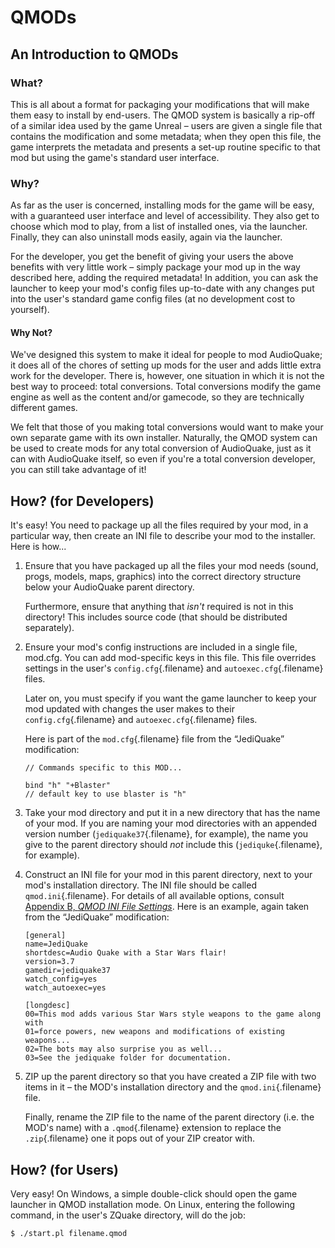 QMODs
=====

An Introduction to QMODs
------------------------

### What?

This is all about a format for packaging your modifications that will
make them easy to install by end-users. The QMOD system is basically a
rip-off of a similar idea used by the game Unreal – users are given a
single file that contains the modification and some metadata; when they
open this file, the game interprets the metadata and presents a set-up
routine specific to that mod but using the game's standard user
interface.

### Why?

As far as the user is concerned, installing mods for the game will be
easy, with a guaranteed user interface and level of accessibility. They
also get to choose which mod to play, from a list of installed ones, via
the launcher. Finally, they can also uninstall mods easily, again via
the launcher.

For the developer, you get the benefit of giving your users the above
benefits with very little work – simply package your mod up in the way
described here, adding the required metadata! In addition, you can ask
the launcher to keep your mod's config files up-to-date with any changes
put into the user's standard game config files (at no development cost
to yourself).

#### Why Not?

We've designed this system to make it ideal for people to mod
AudioQuake; it does all of the chores of setting up mods for the user
and adds little extra work for the developer. There is, however, one
situation in which it is not the best way to proceed: total conversions.
Total conversions modify the game engine as well as the content and/or
gamecode, so they are technically different games.

We felt that those of you making total conversions would want to make
your own separate game with its own installer. Naturally, the QMOD
system can be used to create mods for any total conversion of
AudioQuake, just as it can with AudioQuake itself, so even if you're a
total conversion developer, you can still take advantage of it!

How? (for Developers)
---------------------

It's easy! You need to package up all the files required by your mod, in
a particular way, then create an INI file to describe your mod to the
installer. Here is how...

1.  Ensure that you have packaged up all the files your mod needs
    (sound, progs, models, maps, graphics) into the correct directory
    structure below your AudioQuake parent directory.

    Furthermore, ensure that anything that *isn't* required is not in
    this directory! This includes source code (that should be
    distributed separately).

2.  Ensure your mod's config instructions are included in a single file,
    mod.cfg. You can add mod-specific keys in this file. This file
    overrides settings in the user's `config.cfg`{.filename} and
    `autoexec.cfg`{.filename} files.

    Later on, you must specify if you want the game launcher to keep
    your mod updated with changes the user makes to their
    `config.cfg`{.filename} and `autoexec.cfg`{.filename} files.

    Here is part of the `mod.cfg`{.filename} file from the “JediQuake”
    modification:

    ~~~~ {.screen}
    // Commands specific to this MOD...

    bind "h" "+Blaster"
    // default key to use blaster is "h"
    ~~~~

3.  Take your mod directory and put it in a new directory that has the
    name of your mod. If you are naming your mod directories with an
    appended version number (`jediquake37`{.filename}, for example), the
    name you give to the parent directory should *not* include this
    (`jediquke`{.filename}, for example).

4.  Construct an INI file for your mod in this parent directory, next to
    your mod's installation directory. The INI file should be called
    `qmod.ini`{.filename}. For details of all available options, consult
    [Appendix B, *QMOD INI File
    Settings*](#ref-qmodini "Appendix B. QMOD INI File Settings"). Here
    is an example, again taken from the “JediQuake” modification:

    ~~~~ {.screen}
    [general]
    name=JediQuake
    shortdesc=Audio Quake with a Star Wars flair!
    version=3.7
    gamedir=jediquake37
    watch_config=yes
    watch_autoexec=yes

    [longdesc]
    00=This mod adds various Star Wars style weapons to the game along with
    01=force powers, new weapons and modifications of existing weapons...
    02=The bots may also surprise you as well...
    03=See the jediquake folder for documentation.
    ~~~~

5.  ZIP up the parent directory so that you have created a ZIP file with
    two items in it – the MOD's installation directory and the
    `qmod.ini`{.filename} file.

    Finally, rename the ZIP file to the name of the parent directory
    (i.e. the MOD's name) with a `.qmod`{.filename} extension to replace
    the `.zip`{.filename} one it pops out of your ZIP creator with.

How? (for Users)
----------------

Very easy! On Windows, a simple double-click should open the game
launcher in QMOD installation mode. On Linux, entering the following
command, in the user's ZQuake directory, will do the job:

~~~~ {.screen}
$ ./start.pl filename.qmod
            
~~~~
